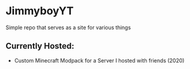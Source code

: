 # JimmyboyYT
Simple repo that serves as a site for various things

## Currently Hosted:

- Custom Minecraft Modpack for a Server I hosted with friends (2020)
